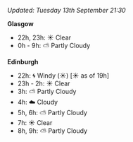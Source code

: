 *Updated: Tuesday 13th September 21:30*

**Glasgow**

* 22h, 23h: :sunny: Clear
* 0h - 9h: :partly_sunny: Partly Cloudy

**Edinburgh**

* 22h: :cyclone: Windy (:sunny:) [:sunny: as of 19h]
* 23h - 2h: :sunny: Clear
* 3h: :partly_sunny: Partly Cloudy
* 4h: :cloud: Cloudy
* 5h, 6h: :partly_sunny: Partly Cloudy
* 7h: :sunny: Clear
* 8h, 9h: :partly_sunny: Partly Cloudy
